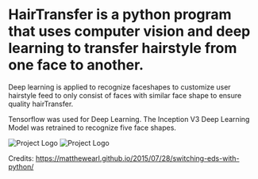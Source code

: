 # HairTransfer is a python program that uses computer vision and deep learning to transfer hairstyle from one face to another.

Deep learning is applied to recognize faceshapes to customize user hairstyle feed to only consist of faces with similar face shape to ensure quality hairTransfer.

Tensorflow was used for Deep Learning. The Inception V3 Deep Learning Model was retrained to recognize five face shapes.



![Project Logo](file_storage/trash/temp_files/profile_pic.jpg)
![Project Logo](file_storage/hairstyles/female/4.jpg)


Credits: https://matthewearl.github.io/2015/07/28/switching-eds-with-python/ 
